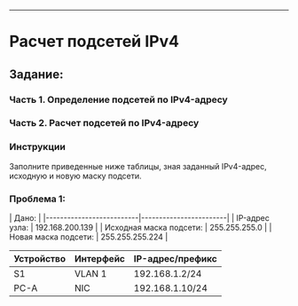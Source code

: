 ---
# Расчет подсетей IPv4
## Задание:
### Часть 1. Определение подсетей по IPv4-адресу
### Часть 2. Расчет подсетей по IPv4-адресу
### Инструкции
Заполните приведенные ниже таблицы, зная заданный IPv4-адрес, исходную и новую маску подсети.

### Проблема 1:
|                        Дано:                      |
|--------------------------|------------------------|
| IP-адрес узла:           | 192.168.200.139        |
| Исходная маска подсети:  | 255.255.255.0          |
| Новая маска подсети:     | 255.255.255.224        |

| Устройство               | Интерфейс              | IP-адрес/префикс |
|--------------------------|------------------------|------------------|
| S1                       | VLAN 1                 | 192.168.1.2/24   |
| PC-A                     | NIC                    | 192.168.1.10/24  |
